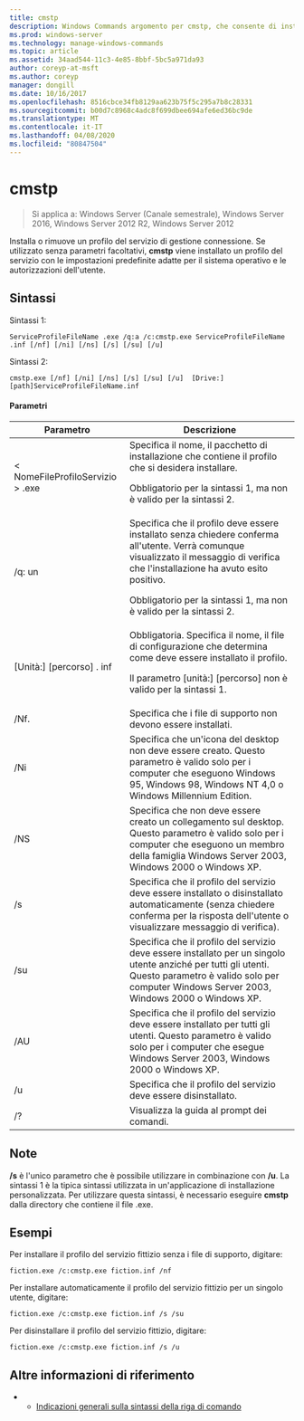 ```yaml
---
title: cmstp
description: Windows Commands argomento per cmstp, che consente di installare o rimuovere un profilo del servizio di gestione connessione.
ms.prod: windows-server
ms.technology: manage-windows-commands
ms.topic: article
ms.assetid: 34aad544-11c3-4e85-8bbf-5bc5a971da93
author: coreyp-at-msft
ms.author: coreyp
manager: dongill
ms.date: 10/16/2017
ms.openlocfilehash: 8516cbce34fb8129aa623b75f5c295a7b8c28331
ms.sourcegitcommit: b00d7c8968c4adc8f699dbee694afe6ed36bc9de
ms.translationtype: MT
ms.contentlocale: it-IT
ms.lasthandoff: 04/08/2020
ms.locfileid: "80847504"
---
```

# <a name="cmstp"></a>cmstp

>Si applica a: Windows Server (Canale semestrale), Windows Server 2016, Windows Server 2012 R2, Windows Server 2012

Installa o rimuove un profilo del servizio di gestione connessione. Se utilizzato senza parametri facoltativi, **cmstp** viene installato un profilo del servizio con le impostazioni predefinite adatte per il sistema operativo e le autorizzazioni dell'utente. 

## <a name="syntax"></a>Sintassi
Sintassi 1:
```
ServiceProfileFileName .exe /q:a /c:cmstp.exe ServiceProfileFileName .inf [/nf] [/ni] [/ns] [/s] [/su] [/u]
```
Sintassi 2:
```
cmstp.exe [/nf] [/ni] [/ns] [/s] [/su] [/u]  [Drive:][path]ServiceProfileFileName.inf
```
#### <a name="parameters"></a>Parametri
|Parametro|Descrizione|
|-------|--------|
|< NomeFileProfiloServizio > .exe|Specifica il nome, il pacchetto di installazione che contiene il profilo che si desidera installare.<p>Obbligatorio per la sintassi 1, ma non è valido per la sintassi 2.|
|/q: un|Specifica che il profilo deve essere installato senza chiedere conferma all'utente. Verrà comunque visualizzato il messaggio di verifica che l'installazione ha avuto esito positivo.<p>Obbligatorio per la sintassi 1, ma non è valido per la sintassi 2.|
|[Unità:] [percorso] <ServiceProfileFileName>. inf|Obbligatoria. Specifica il nome, il file di configurazione che determina come deve essere installato il profilo.<p>Il parametro [unità:] [percorso] non è valido per la sintassi 1.|
|/Nf.|Specifica che i file di supporto non devono essere installati.|
|/Ni|Specifica che un'icona del desktop non deve essere creato. Questo parametro è valido solo per i computer che eseguono Windows 95, Windows 98, Windows NT 4,0 o Windows Millennium Edition.|
|/NS|Specifica che non deve essere creato un collegamento sul desktop. Questo parametro è valido solo per i computer che eseguono un membro della famiglia Windows Server 2003, Windows 2000 o Windows XP.|
|/s|Specifica che il profilo del servizio deve essere installato o disinstallato automaticamente (senza chiedere conferma per la risposta dell'utente o visualizzare messaggio di verifica).|
|/su|Specifica che il profilo del servizio deve essere installato per un singolo utente anziché per tutti gli utenti. Questo parametro è valido solo per computer Windows Server 2003, Windows 2000 o Windows XP.|
|/AU|Specifica che il profilo del servizio deve essere installato per tutti gli utenti. Questo parametro è valido solo per i computer che esegue Windows Server 2003, Windows 2000 o Windows XP.|
|/u|Specifica che il profilo del servizio deve essere disinstallato.|
|/?|Visualizza la guida al prompt dei comandi.|

## <a name="remarks"></a>Note
**/s** è l'unico parametro che è possibile utilizzare in combinazione con **/u**.
La sintassi 1 è la tipica sintassi utilizzata in un'applicazione di installazione personalizzata. Per utilizzare questa sintassi, è necessario eseguire **cmstp** dalla directory che contiene il <ServiceProfileFileName>file .exe.

## <a name="examples"></a><a name=BKMK_Examples></a>Esempi
Per installare il profilo del servizio fittizio senza i file di supporto, digitare:
```
fiction.exe /c:cmstp.exe fiction.inf /nf
```
Per installare automaticamente il profilo del servizio fittizio per un singolo utente, digitare:
```
fiction.exe /c:cmstp.exe fiction.inf /s /su
```
Per disinstallare il profilo del servizio fittizio, digitare:
```
fiction.exe /c:cmstp.exe fiction.inf /s /u
```
## <a name="additional-references"></a>Altre informazioni di riferimento
-   - [Indicazioni generali sulla sintassi della riga di comando](command-line-syntax-key.md)
